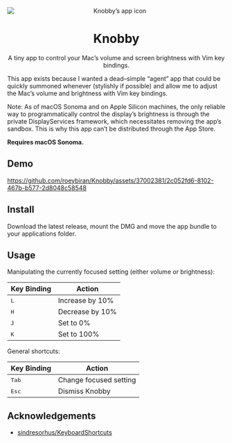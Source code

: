 <div align="center">
<img src="https://github.com/roeybiran/Knobby/assets/37002381/6f1d3a48-6dea-4e96-b82e-59cb02b36082" alt="Knobby’s app icon" style="display:block" />
<h1>Knobby</h1>
<p>A tiny app to control your Mac’s volume and screen brightness with Vim key bindings.</p>
</div>

This app exists because I wanted a dead–simple “agent” app that could be quickly summoned whenever (stylishly if possible) and allow me to adjust the Mac’s volume and brightness with Vim key bindings.

Note: As of macOS Sonoma and on Apple Silicon machines, the only reliable way to programmatically control the display’s brightness is through the private DisplayServices framework, which necessitates removing the app’s sandbox. This is why this app can’t be distributed through the App Store.

**Requires macOS Sonoma.**

## Demo

https://github.com/roeybiran/Knobby/assets/37002381/2c052fd6-8102-467b-b577-2d8048c58548

## Install

Download the latest release, mount the DMG and move the app bundle to your applications folder.

## Usage

Manipulating the currently focused setting (either volume or brightness):

| Key Binding | Action |
| --- | --- |
| <kbd>L</kbd> | Increase by 10% |
| <kbd>H</kbd> | Decrease by 10% |
| <kbd>J</kbd> | Set to 0% |
| <kbd>K</kbd> | Set to 100% |

General shortcuts: 

| Key Binding | Action |
| --- | --- |
| <kbd>Tab</kbd> | Change focused setting
| <kbd>Esc</kbd> | Dismiss Knobby

## Acknowledgements

- [sindresorhus/KeyboardShortcuts](https://github.com/sindresorhus/KeyboardShortcuts)